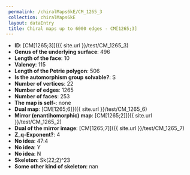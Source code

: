 ```yaml
--- 
 permalink: /chiralMaps6kE/CM_1265_3 
 collection: chiralMaps6kE
 layout: dataEntry
 title: Chiral maps up to 6000 edges - CM[1265;3]
---
```


- **ID**: [CM[1265;3]]({{ site.url }}/test/CM_1265_3)
- **Genus of the underlying surface**: 496
- **Length of the face**: 10
- **Valency**: 115
- **Length of the Petrie polygon**: 506
- **Is the automorphism group solvable?**: S
- **Number of vertices**: 22
- **Number of edges**: 1265
- **Number of faces**: 253
- **The map is self-**: none
- **Dual map**: [CM[1265;6]]({{ site.url }}/test/CM_1265_6)
- **Mirror (enantihomorphic) map**: [CM[1265;2]]({{ site.url }}/test/CM_1265_2)
- **Dual of the mirror image**: [CM[1265;7]]({{ site.url }}/test/CM_1265_7)
- **Z_q-Exponent?**: 4
- **No idea**:  47:4
- **No idea**: Y
- **No idea**: N
- **Skeleton**: Sk(22;2)^23
- **Some other kind of skeleton**: nan
